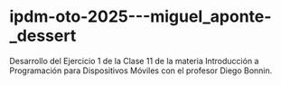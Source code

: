 # ipdm-oto-2025---miguel_aponte-_dessert
Desarrollo del Ejercicio 1 de la Clase 11 de la materia Introducción a Programación para Dispositivos Móviles con el profesor Diego Bonnin.
